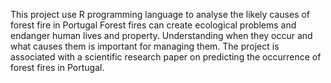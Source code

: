 This project use R programming language to analyse the likely causes of forest fire in Portugal 
Forest fires can create ecological problems and endanger human lives and property. 
Understanding when they occur and what causes them is important for managing them. 
The project is associated with a scientific research paper on predicting the occurrence of forest fires in Portugal.
